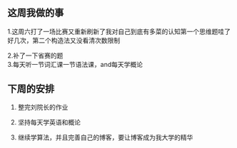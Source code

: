 #
## 这周我做的事  
1.这周六打了一场比赛又重新刷新了我对自己到底有多菜的认知第一个思维题哇了好几次，第二个构造法又没看清次数限制

2.补了一下省赛的题  
3.每天听一节词汇课一节语法课，and每天学概论
## 下周的安排
1. 整完刘院长的作业

2. 坚持每天学英语和概论

3. 继续学算法，并且完善自己的博客，要让博客成为我大学的精华